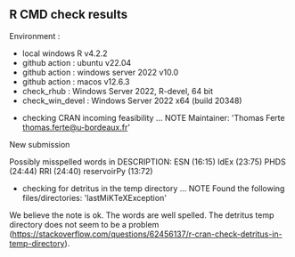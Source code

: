 ## R CMD check results

Environment :

- local windows R v4.2.2
- github action : ubuntu v22.04
- github action : windows server 2022 v10.0
- github action : macos v12.6.3
- check_rhub : Windows Server 2022, R-devel, 64 bit
- check_win_devel : Windows Server 2022 x64 (build 20348)

* checking CRAN incoming feasibility ... NOTE
Maintainer: 'Thomas Ferte <thomas.ferte@u-bordeaux.fr>'

New submission

Possibly misspelled words in DESCRIPTION:
  ESN (16:15)
  IdEx (23:75)
  PHDS (24:44)
  RRI (24:40)
  reservoirPy (13:72)

* checking for detritus in the temp directory ... NOTE
Found the following files/directories:
  'lastMiKTeXException'

We believe the note is ok. The words are well spelled. The detritus temp directory does not seem to be a problem (https://stackoverflow.com/questions/62456137/r-cran-check-detritus-in-temp-directory).

